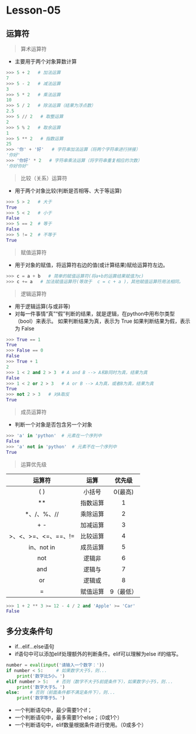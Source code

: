 # **Lesson-05**

## **运算符**

> 算术运算符
- 主要用于两个对象算数计算

```python
>>> 5 + 2   # 加法运算
7
>>> 5 - 2   # 减法运算
3
>>> 5 * 2   # 乘法运算
10
>>> 5 / 2   # 除法运算（结果为浮点数）
2.5
>>> 5 // 2   # 取整运算
2
>>> 5 % 2   # 取余运算
1
>>> 5 ** 2   # 指数运算
25
>>> '你' + '好'   # 字符串加法运算（将两个字符串进行拼接）
'你好'
>>> '你好' * 2   # 字符串乘法运算（将字符串重复相应的次数）
'你好你好'
```

> 比较（关系）运算符
- 用于两个对象比较(判断是否相等、大于等运算) 

```python
>>> 5 > 2   # 大于
True
>>> 5 < 2   # 小于
False
>>> 5 == 2  # 等于
False
>>> 5 != 2  # 不等于
True
```

> 赋值运算符
- 用于对象的赋值，将运算符右边的值(或计算结果)赋给运算符左边。 

```python
>>> c = a + b   # 简单的赋值运算符(将a+b的运算结果赋值为c)
>>> c += a   # 加法赋值运算符(等效于  c = c + a )，其他赋值运算符用法相同。
```

> 逻辑运算符
- 用于逻辑运算(与或非等)
- 对每一件事情“真”“假”判断的结果，就是逻辑，在python中用布尔类型（bool）来表示。
如果判断结果为真，表示为 True
如果判断结果为假，表示为 False

```python
>>> True == 1
True
>>> False == 0
False
>>> True + 1
2
>>> 1 < 2 and 2 > 3  # A and B --> A和B同时为真，结果为真
False
>>> 1 < 2 or 2 > 3   # A or B --> A为真，或者B为真，结果为真
True
>>> not 2 > 3   # 对A取反
True
```

> 成员运算符
- 判断一个对象是否包含另一个对象

```python
>>> 'a' in 'python'  # 元素在一个序列中
False 
>>> 'a' not in 'python'  # 元素不在一个序列中
True 
```

> 运算优先级

|运算符|运算|优先级|
|:-:|:-:|:-:|
|(  )|小括号|0(最高)|
|**|指数运算|1|
|*、/、%、// | 乘除运算|2|
|+  -|加减运算|3|
|>、<、>=、<=、==、!=|比较运算|4|
|in、not in|成员运算|5|
|not|逻辑非|6|
|and|逻辑与|7|
|or|逻辑或|8|
|=|赋值运算|9（最低）|

```python
>>> 1 + 2 ** 3 >= 12 - 4 / 2 and 'Apple' >= 'Car'
False
```

## **多分支条件句**
- if...elif...else语句
- if语句中可以添加elif处理额外的判断条件。elif可以理解为else if的缩写。

```python
number = eval(input('请输入一个数字：'))
if number < 5:     # 如果数字大于5，则...
    print('数字比5小。')
elif number > 5:   # 否则（数字不大于5前提条件下），如果数字小于5，则... 
    print('数字大于5。')
else:    # 否则（前面条件都不满足条件下），则...
    print('数字等于5。')
```
- 一个判断语句中，最少需要1个if；
- 一个判断语句中，最多需要1个else；（0或1个）
- 一个判断语句中，elif数量根据条件进行使用。（0或多个）


